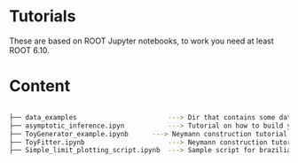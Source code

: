 # Tutorials

These are based on ROOT Jupyter notebooks, to work you need at least ROOT 6.10.

# Content
```bash

├── data_examples                       ---> Dir that contains some data to use with the notebooks
├── asymptotic_inference.ipyn	        ---> Tutorial on how to build your likelihood (and use it)
├── ToyGenerator_example.ipynb		---> Neymann construction tutorial 1
├── ToyFitter.ipynb                     ---> Neymann construction tutorial 2
├── Simple_limit_plotting_script.ipynb  ---> Sample script for brazilian band plot

```
